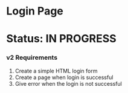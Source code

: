 # Login Page

# Status: IN PROGRESS

### v2 Requirements
1. Create a simple HTML login form
2. Create a page when login is successful
3. Give error when the login is not successful
